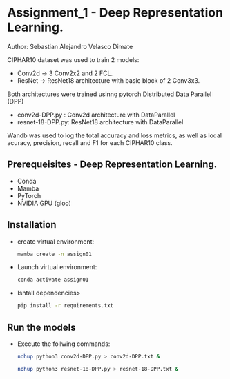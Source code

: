 # Assignment_1 - Deep Representation Learning. 
Author: Sebastian Alejandro Velasco Dimate

CIPHAR10 dataset was used to train 2 models:
- Conv2d -> 3 Conv2x2 and 2 FCL. 
- ResNet -> ResNet18 architecture with basic block of 2 Conv3x3. 

Both architectures were trained usinng pytorch Distributed Data Parallel (DPP)

- conv2d-DPP.py : Conv2d architecture with DataParallel
- resnet-18-DPP.py: ResNet18 architecture with DataParallel


Wandb was used to log the total accuracy and loss metrics, as well as local acuracy, precision, recall and F1 for each CIPHAR10 class.

## Prerequeisites - Deep Representation Learning. 
- Conda
- Mamba
- PyTorch
- NVIDIA GPU (gloo)

## Installation
- create virtual environment: 
    ```bash
    mamba create -n assign01
    ```
- Launch virtual environment:   
    ```bash
    conda activate assign01
    ```
- Isntall dependencies> 
    ```bash
    pip install -r requirements.txt
    ```

## Run the models
- Execute the follwing commands:
    ```bash
    nohup python3 conv2d-DPP.py > conv2d-DPP.txt &
    ```
    ```bash
    nohup python3 resnet-18-DPP.py > resnet-18-DPP.txt &
    ```